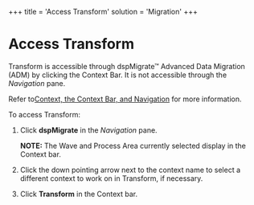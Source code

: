 +++
title = 'Access Transform'
solution = 'Migration'
+++

# Access Transform

Transform is accessible through dspMigrate™ Advanced Data Migration
(ADM) by clicking the Context Bar. It is not accessible through the
*Navigation* pane.

Refer to[Context, the Context Bar, and
Navigation](../../dspMigrate/Context_Navigation) for more
information.

To access Transform:

1.  Click **dspMigrate** in the *Navigation* pane.
    
    **NOTE:** The Wave and Process Area currently selected display in
    the Context bar.

2.  Click the down pointing arrow next to the context name to select a
    different context to work on in Transform, if necessary.

3.  Click **Transform** in the Context bar.
